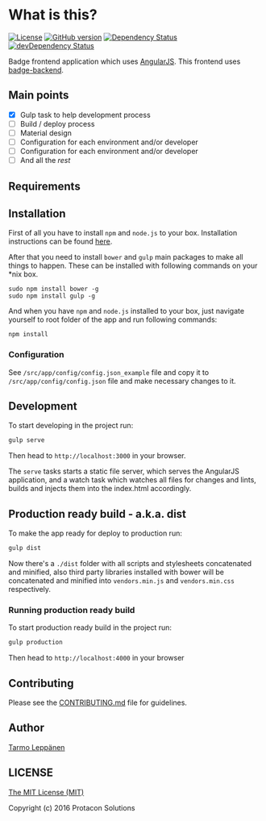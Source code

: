 # What is this?
[![License](http://img.shields.io/:license-mit-blue.svg)](LICENSE)
[![GitHub version](https://badge.fury.io/gh/ProtaconSolutions%2Fbadge-frontend.svg)](https://badge.fury.io/gh/ProtaconSolutions%2Fbadge-frontend)
[![Dependency Status](https://david-dm.org/ProtaconSolutions/badge-frontend.svg)](https://david-dm.org/ProtaconSolutions/badge-frontend)
[![devDependency Status](https://david-dm.org/ProtaconSolutions/badge-frontend/dev-status.svg)](https://david-dm.org/ProtaconSolutions/badge-frontend#info=devDependencies)

Badge frontend application which uses [AngularJS](https://angularjs.org/). 
This frontend uses [badge-backend](https://github.com/ProtaconSolutions/badge-backend).

## Main points
- [x] Gulp task to help development process
- [ ] Build / deploy process
- [ ] Material design
- [ ] Configuration for each environment and/or developer
- [ ] Configuration for each environment and/or developer
- [ ] And all the _rest_

## Requirements

## Installation
First of all you have to install ```npm``` and ```node.js``` to your box. Installation instructions can
be found [here](https://github.com/joyent/node/wiki/Installing-Node.js-via-package-manager).

After that you need to install ```bower``` and ```gulp``` main packages to make all  things to happen. 
These can be installed with following commands on your *nix box. 
```
sudo npm install bower -g
sudo npm install gulp -g
```

And when you have ```npm``` and ```node.js``` installed to your box, just navigate yourself to root folder
of the app and run following commands:

```
npm install
```

### Configuration
See ```/src/app/config/config.json_example``` file and copy it to ```/src/app/config/config.json``` file and make
necessary changes to it. 

## Development

To start developing in the project run:

```bash
gulp serve
```

Then head to `http://localhost:3000` in your browser.

The `serve` tasks starts a static file server, which serves the AngularJS application, and a watch task which watches 
all files for changes and lints, builds and injects them into the index.html accordingly.

## Production ready build - a.k.a. dist

To make the app ready for deploy to production run:

```bash
gulp dist
```

Now there's a `./dist` folder with all scripts and stylesheets concatenated and minified, also third party libraries 
installed with bower will be concatenated and minified into `vendors.min.js` and `vendors.min.css` respectively.

### Running production ready build

To start production ready build in the project run:

```bash
gulp production
```

Then head to `http://localhost:4000` in your browser

## Contributing
Please see the [CONTRIBUTING.md](CONTRIBUTING.md) file for guidelines.

## Author
[Tarmo Leppänen](https://github.com/tarlepp)

## LICENSE

[The MIT License (MIT)](LICENSE)

Copyright (c) 2016 Protacon Solutions